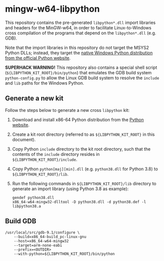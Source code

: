 # mingw-w64-libpython

This repository contains the pre-generated `libpython*.dll` import libraries
and headers for the MinGW-w64, in order to facilitate Linux-to-Windows cross
compilation of the programs that depend on the `libpython*.dll` (e.g. GDB).

Note that the import libraries in this repository do not target the MSYS2
Python DLLs; instead, they target the [native Windows Python distribution from
the official Python website](https://www.python.org/downloads/windows/).

__SUPERHACK WARNING!__ This repository also contains a special shell script
(`${LIBPYTHON_KIT_ROOT}/bin/python`) that emulates the GDB build system
`python-config.py` to allow the Linux GDB build system to resolve the
`include` and `lib` paths for the Windows Python.

## Generate a new kit

Follow the steps below to generate a new cross `libpython` kit:

1. Download and install x86-64 Python distribution from the
   [Python website](https://www.python.org/downloads/windows/).

2. Create a kit root directory (referred to as `${LIBPYTHON_KIT_ROOT}` in this
   document).

3. Copy Python `include` directory to the kit root directory, such that the
   contents of the `include` directory resides in
   `${LIBPYTHON_KIT_ROOT}/include`.

4. Copy Python `python[maj][min].dll` (e.g. `python38.dll` for Python 3.8) to
   `${LIBPYTHON_KIT_ROOT}/lib`.

5. Run the following commands in `${LIBPYTHON_KIT_ROOT}/lib` directory to
   generate an import library (using Python 3.8 as example):

    ```
    gendef python38.dll
    x86_64-w64-mingw32-dlltool -D python38.dll -d python38.def -l libpython38.a
    ```

## Build GDB

```
/usr/local/src/gdb-9.1/configure \
    --build=x86_64-build_pc-linux-gnu
    --host=x86_64-w64-mingw32
    --target=arm-none-eabi
    --prefix=<OUTDIR>
    --with-python=${LIBPYTHON_KIT_ROOT}/bin/python
```
